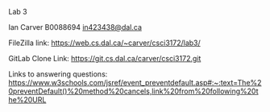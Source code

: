 Lab 3

Ian Carver
B0088694
in423438@dal.ca

FileZilla link:
https://web.cs.dal.ca/~carver/csci3172/lab3/

GitLab Clone Link:
https://git.cs.dal.ca/carver/csci3172.git

Links to answering questions:
https://www.w3schools.com/jsref/event_preventdefault.asp#:~:text=The%20preventDefault()%20method%20cancels,link%20from%20following%20the%20URL